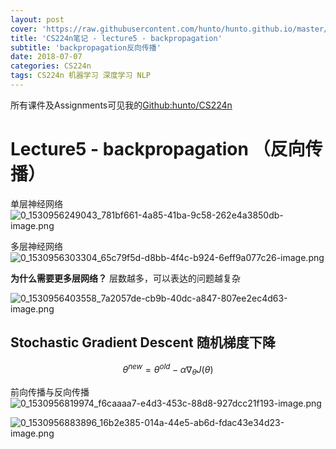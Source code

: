 ```yaml
---
layout: post
cover: 'https://raw.githubusercontent.com/hunto/hunto.github.io/master/assets/img/CS224n/1530956820599-f6caaaa7-e4d3-453c-88d8-927dcc21f193-image.png'
title: 'CS224n笔记 - lecture5 - backpropagation'
subtitle: 'backpropagation反向传播'
date: 2018-07-07
categories: CS224n
tags: CS224n 机器学习 深度学习 NLP
---
```



所有课件及Assignments可见我的[Github:hunto/CS224n](https://github.com/hunto/CS224n)

# Lecture5 - backpropagation （反向传播）

单层神经网络
![0_1530956249043_781bf661-4a85-41ba-9c58-262e4a3850db-image.png](https://raw.githubusercontent.com/hunto/hunto.github.io/master/assets/img/CS224n/1530956249764-781bf661-4a85-41ba-9c58-262e4a3850db-image.png) 

多层神经网络
![0_1530956303304_65c79f5d-d8bb-4f4c-b924-6eff9a077c26-image.png](https://raw.githubusercontent.com/hunto/hunto.github.io/master/assets/img/CS224n/1530956303750-65c79f5d-d8bb-4f4c-b924-6eff9a077c26-image-resized.png) 

**为什么需要更多层网络？**
层数越多，可以表达的问题越复杂

![0_1530956403558_7a2057de-cb9b-40dc-a847-807ee2ec4d63-image.png](https://raw.githubusercontent.com/hunto/hunto.github.io/master/assets/img/CS224n/1530956404164-7a2057de-cb9b-40dc-a847-807ee2ec4d63-image.png) 

## Stochastic Gradient Descent 随机梯度下降

$$\theta^{new} = \theta^{old} - \alpha \nabla_\theta J(\theta)$$

前向传播与反向传播
![0_1530956819974_f6caaaa7-e4d3-453c-88d8-927dcc21f193-image.png](https://raw.githubusercontent.com/hunto/hunto.github.io/master/assets/img/CS224n/1530956820599-f6caaaa7-e4d3-453c-88d8-927dcc21f193-image.png) 

![0_1530956883896_16b2e385-014a-44e5-ab6d-fdac43e34d23-image.png](https://raw.githubusercontent.com/hunto/hunto.github.io/master/assets/img/CS224n/1530956884399-16b2e385-014a-44e5-ab6d-fdac43e34d23-image.png)
